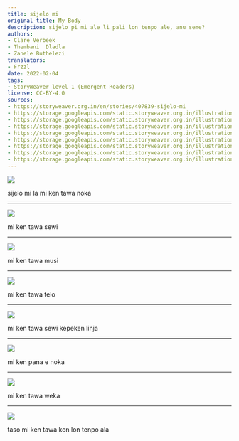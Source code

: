 ```yaml
---
title: sijelo mi
original-title: My Body
description: sijelo pi mi ale li pali lon tenpo ale, anu seme?
authors:
- Clare Verbeek
- Thembani  Dladla
- Zanele Buthelezi
translators:
- Frzzl
date: 2022-02-04
tags:
- StoryWeaver level 1 (Emergent Readers)
license: CC-BY-4.0
sources:
- https://storyweaver.org.in/en/stories/407839-sijelo-mi
- https://storage.googleapis.com/static.storyweaver.org.in/illustration_crops/40761/size7/9e00bebb774dbc984ca41d12505ab89b.jpg
- https://storage.googleapis.com/static.storyweaver.org.in/illustration_crops/40762/size7/650c7607ee74ced9552feb2564cb4136.jpg
- https://storage.googleapis.com/static.storyweaver.org.in/illustration_crops/40763/size7/47f3499baf7dee08d7a2f90b32257c89.jpg
- https://storage.googleapis.com/static.storyweaver.org.in/illustration_crops/40764/size7/757718534917a3cf2b68dec712d4bc45.jpg
- https://storage.googleapis.com/static.storyweaver.org.in/illustration_crops/40765/size7/8900a3624891184bec1204e5b0cc8ffe.jpg
- https://storage.googleapis.com/static.storyweaver.org.in/illustration_crops/40766/size7/f488ba84c02ef260ce24a0c2d0b5e438.jpg
- https://storage.googleapis.com/static.storyweaver.org.in/illustration_crops/40767/size7/b7d0f0aea732d7028bfae2c059aef3ff.jpg
- https://storage.googleapis.com/static.storyweaver.org.in/illustration_crops/40768/size7/c2c0ef0992d4bc1afc9275744efaf9e1.jpg
---
```


![](https://storage.googleapis.com/static.storyweaver.org.in/illustration_crops/40761/size7/9e00bebb774dbc984ca41d12505ab89b.jpg)

sijelo mi la mi ken tawa noka

---

![](https://storage.googleapis.com/static.storyweaver.org.in/illustration_crops/40762/size7/650c7607ee74ced9552feb2564cb4136.jpg)

mi ken tawa sewi

---

![](https://storage.googleapis.com/static.storyweaver.org.in/illustration_crops/40763/size7/47f3499baf7dee08d7a2f90b32257c89.jpg)

mi ken tawa musi

---

![](https://storage.googleapis.com/static.storyweaver.org.in/illustration_crops/40764/size7/757718534917a3cf2b68dec712d4bc45.jpg)

mi ken tawa telo

---

![](https://storage.googleapis.com/static.storyweaver.org.in/illustration_crops/40765/size7/8900a3624891184bec1204e5b0cc8ffe.jpg)

mi ken tawa sewi kepeken linja

---

![](https://storage.googleapis.com/static.storyweaver.org.in/illustration_crops/40766/size7/f488ba84c02ef260ce24a0c2d0b5e438.jpg)

mi ken pana e noka

---

![](https://storage.googleapis.com/static.storyweaver.org.in/illustration_crops/40767/size7/b7d0f0aea732d7028bfae2c059aef3ff.jpg)

mi ken tawa weka

---

![](https://storage.googleapis.com/static.storyweaver.org.in/illustration_crops/40768/size7/c2c0ef0992d4bc1afc9275744efaf9e1.jpg)

taso mi ken tawa kon lon tenpo ala
